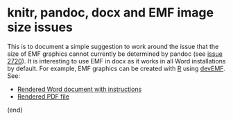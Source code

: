# knitr, pandoc, docx and EMF image size issues

This is to document a simple suggestion to work around the issue that the size of EMF graphics cannot currently be determined by pandoc (see [issue 2720](https://github.com/jgm/pandoc/issues/2720)). It is interesting to use EMF in docx as it works in all Word installations by default. For example, EMF graphics can be created with [R](https://www.r-project.org/) using [devEMF](http://cran.at.r-project.org/web/packages/devEMF/index.html). See: 

- [Rendered Word document with instructions](https://github.com/rfhb/rmarkdownknitrpandocemf/blob/master/Report.docx?raw=true)
- [Rendered PDF file](https://github.com/rfhb/rmarkdownknitrpandocemf/blob/master/Report.pdf?raw=true)

(end)
